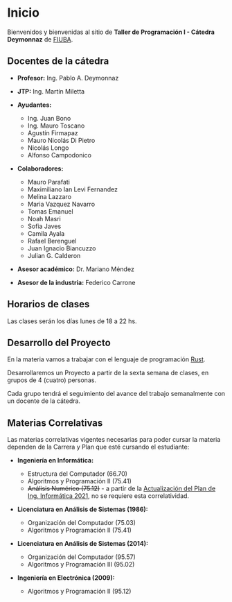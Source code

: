 # Inicio

Bienvenidos y bienvenidas al sitio de **Taller de Programación I - Cátedra Deymonnaz** de [FIUBA](http://www.fi.uba.ar/).


## Docentes de la cátedra
- **Profesor:** Ing. Pablo A. Deymonnaz
- **JTP:** Ing. Martín Miletta
- **Ayudantes:**
  - Ing. Juan Bono
  - Ing. Mauro Toscano
  - Agustín Firmapaz
  - Mauro Nicolás Di Pietro
  - Nicolás Longo
  - Alfonso Campodonico
- **Colaboradores:**
  - Mauro Parafati
  - Maximiliano Ian Levi Fernandez
  - Melina Lazzaro
  - Maria Vazquez Navarro
  - Tomas Emanuel
  - Noah Masri
  - Sofia Javes
  - Camila Ayala
  - Rafael Berenguel
  - Juan Ignacio Biancuzzo
  - Julian G. Calderon

- **Asesor académico:** Dr. Mariano Méndez
- **Asesor de la industria:** Federico Carrone

## Horarios de clases

Las clases serán los días lunes de 18 a 22 hs.

## Desarrollo del Proyecto

En la materia vamos a trabajar con el lenguaje de programación [Rust](https://www.rust-lang.org/).

Desarrollaremos un Proyecto a partir de la sexta semana de clases, en grupos de 4 (cuatro) personas.

Cada grupo tendrá el seguimiento del avance del trabajo semanalmente con un docente de la cátedra.

## Materias Correlativas

Las materias correlativas vigentes necesarias para poder cursar la materia dependen de la Carrera y Plan que esté cursando el estudiante:

- **Ingeniería en Informática:**

  - Estructura del Computador (66.70)
  - Algoritmos y Programación II (75.41)
  - ~~Análisis Numérico (75.12)~~ - a partir de la [Actualización del Plan de Ing. Informática 2021](http://www.fi.uba.ar/sites/default/files/DETALLE%20ACTUALIZACI%C3%93N%20PLAN%20ING.%20EN%20INFORM%C3%81TICA.pdf), no se requiere esta correlatividad.

- **Licenciatura en Análisis de Sistemas (1986):**

  - Organización del Computador (75.03)
  - Algoritmos y Programación II (75.41)

- **Licenciatura en Análisis de Sistemas (2014):**

  - Organización del Computador (95.57)
  - Algoritmos y Programación III (95.02)

- **Ingeniería en Electrónica (2009):**
  - Algoritmos y Programación II (95.12)
